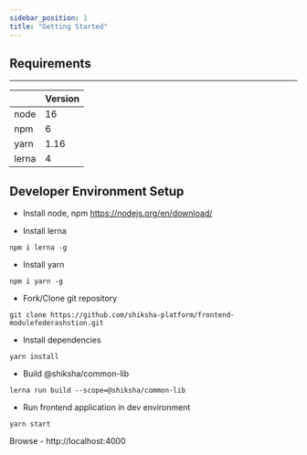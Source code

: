 ```yaml
---
sidebar_position: 1
title: "Getting Started"
---
```


## Requirements
---
|             | Version |
| ----------- | ----------- |
| node  | 16       |
| npm   | 6        |
| yarn   | 1.16        |
| lerna   | 4        |

## Developer Environment Setup 

* Install node, npm
 https://nodejs.org/en/download/

* Install lerna
``` 
npm i lerna -g
```
* Install yarn
```
npm i yarn -g
```
* Fork/Clone git repository 
```
git clone https://github.com/shiksha-platform/frontend-modulefederashstion.git

```
* Install dependencies
```
yarn install
```
* Build @shiksha/common-lib
```
lerna run build --scope=@shiksha/common-lib
```
* Run frontend application in dev environment
```
yarn start
```
Browse - http://localhost:4000